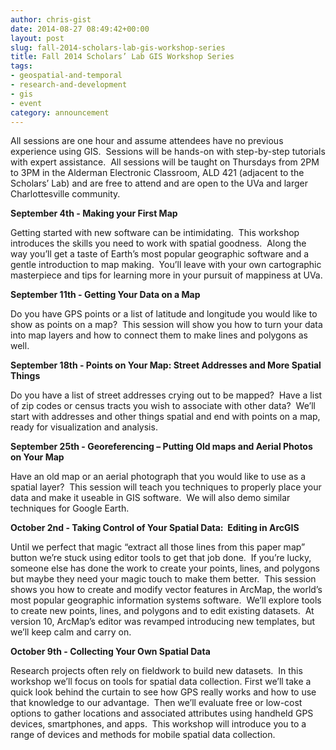 ```yaml
---
author: chris-gist
date: 2014-08-27 08:49:42+00:00
layout: post
slug: fall-2014-scholars-lab-gis-workshop-series
title: Fall 2014 Scholars’ Lab GIS Workshop Series
tags:
- geospatial-and-temporal
- research-and-development
- gis
- event
category: announcement
---
```


All sessions are one hour and assume attendees have no previous experience using GIS.  Sessions will be hands-on with step-by-step tutorials with expert assistance.  All sessions will be taught on Thursdays from 2PM to 3PM in the Alderman Electronic Classroom, ALD 421 (adjacent to the Scholars’ Lab) and are free to attend and are open to the UVa and larger Charlottesville community.

**September 4th - Making your First Map**

Getting started with new software can be intimidating.  This workshop introduces the skills you need to work with spatial goodness.  Along the way you’ll get a taste of Earth’s most popular geographic software and a gentle introduction to map making.  You’ll leave with your own cartographic masterpiece and tips for learning more in your pursuit of mappiness at UVa.

**September 11th - Getting Your Data on a Map**

Do you have GPS points or a list of latitude and longitude you would like to show as points on a map?  This session will show you how to turn your data into map layers and how to connect them to make lines and polygons as well.

**September 18th - Points on Your Map: Street Addresses and More Spatial Things**

Do you have a list of street addresses crying out to be mapped?  Have a list of zip codes or census tracts you wish to associate with other data?  We’ll start with addresses and other things spatial and end with points on a map, ready for visualization and analysis.

**September 25th - Georeferencing – Putting Old maps and Aerial Photos on Your Map**

Have an old map or an aerial photograph that you would like to use as a spatial layer?  This session will teach you techniques to properly place your data and make it useable in GIS software.  We will also demo similar techniques for Google Earth.

**October 2nd - Taking Control of Your Spatial Data:  Editing in ArcGIS**

Until we perfect that magic “extract all those lines from this paper map” button we’re stuck using editor tools to get that job done.  If you’re lucky, someone else has done the work to create your points, lines, and polygons but maybe they need your magic touch to make them better.  This session shows you how to create and modify vector features in ArcMap, the world’s most popular geographic information systems software.  We’ll explore tools to create new points, lines, and polygons and to edit existing datasets.  At version 10, ArcMap’s editor was revamped introducing new templates, but we’ll keep calm and carry on.

**October 9th - Collecting Your Own Spatial Data**

Research projects often rely on fieldwork to build new datasets.  In this workshop we’ll focus on tools for spatial data collection. First we’ll take a quick look behind the curtain to see how GPS really works and how to use that knowledge to our advantage.  Then we’ll evaluate free or low-cost options to gather locations and associated attributes using handheld GPS devices, smartphones, and apps.  This workshop will introduce you to a range of devices and methods for mobile spatial data collection.
